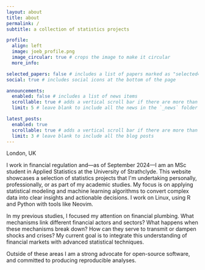 ```yaml
---
layout: about
title: about
permalink: /
subtitle: a collection of statistics projects

profile:
  align: left
  image: joeb_profile.png
  image_circular: true # crops the image to make it circular
  more_info:

selected_papers: false # includes a list of papers marked as "selected={true}"
social: true # includes social icons at the bottom of the page

announcements:
  enabled: false # includes a list of news items
  scrollable: true # adds a vertical scroll bar if there are more than 3 news items
  limit: 5 # leave blank to include all the news in the `_news` folder

latest_posts:
  enabled: true
  scrollable: true # adds a vertical scroll bar if there are more than 3 new posts items
  limit: 3 # leave blank to include all the blog posts
---
```


<i class="fas fa-map-marker-alt" style="color:inherit;"></i> London, UK

I work in financial regulation and—as of September 2024—I am an MSc student in Applied Statistics at the University of Strathclyde. This website showcases a selection of statistics projects that I'm undertaking personally, professionally, or as part of my academic studies. My focus is on applying statistical modeling and machine learning algorithms to convert complex data into clear insights and actionable decisions. I work on Linux, using R and Python with tools like Neovim.

In my previous studies, I focused my attention on financial plumbing. What mechanisms link different financial actors and sectors? What happens when these mechanisms break down? How can they serve to transmit or dampen shocks and crises? My current goal is to integrate this understanding of financial markets with advanced statistical techniques.

Outside of these areas I am a strong advocate for open-source software, and committed to producing reproducible analyses. 
